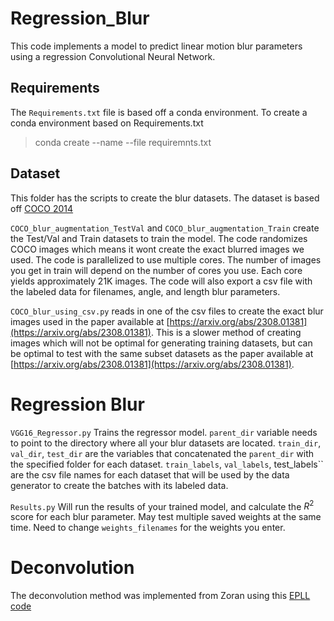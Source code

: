 # Regression_Blur
This code implements a model to predict linear motion blur parameters using a regression Convolutional Neural Network. 

## Requirements
The `Requirements.txt` file is based off a conda environment. To create a conda environment based on Requirements.txt 

> conda create --name <env> --file requiremnts.txt

## Dataset
This folder has the scripts to create the blur datasets. The dataset is based off [COCO 2014](https://cocodataset.org/#download)

`COCO_blur_augmentation_TestVal` and `COCO_blur_augmentation_Train` create the Test/Val and Train datasets to train the model. The code randomizes COCO images which means it wont create the exact blurred images we used. The code is parallelized to use multiple cores. The number of images you get in train will depend on the number of cores you use. Each core yields approximately 21K images. The code will also export a csv file with the labeled data for filenames, angle, and length blur parameters. 

`COCO_blur_using_csv.py` reads in one of the csv files to create the exact blur images used in the paper available at [https://arxiv.org/abs/2308.01381](https://arxiv.org/abs/2308.01381). This is a slower method of creating images which will not be optimal for generating training datasets, but can be optimal to test with the same subset datasets as the paper available at [https://arxiv.org/abs/2308.01381](https://arxiv.org/abs/2308.01381).

# Regression Blur
`VGG16_Regressor.py` Trains the regressor model. 
  ``parent_dir`` variable needs to point to the directory where all your blur datasets are located. 
  ``train_dir``, ``val_dir``, ``test_dir`` are the variables that concatenated the ``parent_dir`` with the specified folder for each dataset.
    ``train_labels``, ``val_labels``, test_labels`` are the csv file names for each dataset that will be used by the data generator to create the batches with its labeled data.

`Results.py` Will run the results of your trained model, and calculate the $R^2$ score for each blur parameter. May test multiple saved weights at the same time. Need to change ``weights_filenames`` for the weights you enter.

# Deconvolution
The deconvolution method was implemented from Zoran using this [EPLL code](https://github.com/friedmanroy/torchEPLL)

